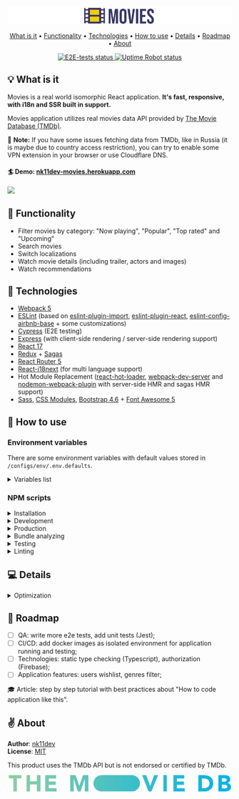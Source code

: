 <img src="src/assets/img/readme-images/banner.png">

<p align="center">
  <a href="#-what-is-it">What is it</a> •
  <a href="#-functionality">Functionality</a> •
  <a href="#-technologies">Technologies</a> •
  <a href="#-how-to-use">How to use</a> •
  <a href="#-details">Details</a> •
  <a href="#-roadmap">Roadmap</a> •
  <a href="#-about">About</a>
</p>

<p align="center">
  <a href="https://github.com/nk11dev/movies/actions?query=workflow%3Ae2e-tests">
    <img alt="E2E-tests status" src="https://github.com/nk11dev/movies/workflows/e2e-tests/badge.svg">
  </a>
  <a href="https://stats.uptimerobot.com/qLDMxHOKQy">
    <img alt="Uptime Robot status" src="https://img.shields.io/uptimerobot/status/m787399188-cfa78f70cbf831fbe3e2876d?label=website">
</a>
</p>

## 💡 What is it
Movies is a real world isomorphic React application. **It's fast, responsive, with i18n and SSR built in support.**

Movies application utilizes real movies data API provided by [The Movie Database (TMDb)](https://www.themoviedb.org/). 

📄 **Note:** If you have some issues fetching data from TMDb, like in Russia (it is maybe due to country access restriction), you can try to enable some VPN extension in your browser or use Cloudflare DNS.

#### 🏄 Demo: [nk11dev-movies.herokuapp.com](https://nk11dev-movies.herokuapp.com/)

<img src="src/assets/img/readme-images/demo.gif">

## 🎥 Functionality
- Filter movies by category: "Now playing", "Popular", "Top rated" and "Upcoming"
- Search movies
- Switch localizations
- Watch movie details (including trailer, actors and images)
- Watch recommendations

## 🚀 Technologies
- [Webpack 5](https://webpack.js.org/blog/2020-10-10-webpack-5-release/)
- [ESLint](https://eslint.org/) (based on [eslint-plugin-import](https://www.npmjs.com/package/eslint-plugin-import), [eslint-plugin-react](https://www.npmjs.com/package/eslint-plugin-react), [eslint-config-airbnb-base](https://www.npmjs.com/package/eslint-config-airbnb-base) + some customizations)
- [Cypress](https://www.cypress.io/) (E2E testing)
- [Express](https://www.npmjs.com/package/express) (with client-side rendering / server-side rendering support)
- [React 17](https://ru.reactjs.org/)
- [Redux](https://redux.js.org/) + [Sagas](https://redux-saga.js.org/)
- [React Router 5](https://reactrouter.com/)
- [React-i18next](https://react.i18next.com/) (for multi language support)
- Hot Module Replacement  ([react-hot-loader](https://www.npmjs.com/package/react-hot-loader), [webpack-dev-server](https://www.npmjs.com/package/webpack-dev-server) and [nodemon-webpack-plugin](https://www.npmjs.com/package/nodemon-webpack-plugin) with server-side HMR and sagas HMR support)
- [Sass](https://www.npmjs.com/package/sass), [CSS Modules](https://github.com/css-modules/css-modules), [Bootstrap 4.6](https://getbootstrap.com/docs/4.6/getting-started/introduction/) + [Font Awesome 5](https://fontawesome.com/)

## 📖 How to use

### Environment variables

There are some environment variables with default values stored in `/configs/env/.env.defaults`.

<details> 
  <summary>Variables list</summary>
<br />

**Required** (they haven't default values)

For fetching movies data you should register account at [TMDb](https://www.themoviedb.org/signup) and use your own [API Read Access Token](https://developers.themoviedb.org/3/getting-started/authentication#bearer-token) or [API key](https://developers.themoviedb.org/3/getting-started/authentication#api-key).

| Variable         | Description                                                      
| ---------------- |------------------ |
| `TMDB_API_ACCESS_TOKEN` | *TMDb API Read Access Token* value (authentication by Bearer Token in `Authorization` header). Also, for this type of authentication you should set env variable `TMDB_API_V4_AUTHENTICATION=1` (default value) |

or

| Variable         | Description                                                      
| ---------------- |------------------ |
| `TMDB_API_KEY` | *TMDb API key* value (authentication by `api_key` query string parameter). Also, for this type of authentication you should set env variable `TMDB_API_V4_AUTHENTICATION=0` |

Steps for getting TMDb API to work in app:
1) Create `.env` file at the root folder (example of `.env` file you could find in `/configs/env/.env.defaults`).
2) Put in env variables with values depends on authentication method that you choose.

For example, your `.env` file should look like so (if you want to authenticate by *TMDb API Read Access Token*):
```
TMDB_API_ACCESS_TOKEN=put_your_api_access_token_here
TMDB_API_V4_AUTHENTICATION=1
```
or so (if you want to authenticate by *TMDb API key*):
```
TMDB_API_KEY=put_your_api_key_here
TMDB_API_V4_AUTHENTICATION=0
```

**Not required** (they have default values)

| Variable         | Default value      | Description                                                      
| ---------------- | ------------------ |------------------ |
| `TMDB_API_V4_AUTHENTICATION` | `1` | Flag for using [TMDb API v4 authentication method](https://developers.themoviedb.org/4/getting-started/authorization). Available values: `0` or `1`. Set it to `0` and add `TMDB_API_KEY` env variable if you want to use [TMDb API key](https://developers.themoviedb.org/3/getting-started/authentication#api-key) authentication instead of [TMDb API Read Access Token](https://developers.themoviedb.org/3/getting-started/authentication#bearer-token).|
| `TMDB_API_HOST` | `https://api.tmdb.org/3` | TMDb API host address. |
| `TMDB_API_REGION` | `US` | TMDb API region parameter will act as a filter to search for and display matching release date information. This parameter is expected to be an [ISO-3166-1](https://en.wikipedia.org/wiki/ISO_3166-1_alpha-2) code.|
| `PORT_CLIENT` | `8080` | Port used by `webpack-dev-server` for client-side development mode. |
| `PORT_SERVER` | `8081` | Port used by `express` for server-side development or production modes. |
| `PORT_ANALYZER` | `8888` | Port used by `webpack-bundle-analyzer` to visualize size of webpack output files. |
| `RENDERING` | `client` | Application rendering type. Available values: `client` or `server`. |
| `DEBUG_MODE` | `1` | Debug mode. Available values: `0` or `1`. Enables Express logs with `morgan` logger and Redux logs with `redux-logger`. |
</details>

### NPM scripts

<details> 
  <summary>Installation</summary>

<br />

**Command**: `npm install`

Install dependencies via npm.

> **Note**: if you want to fetch data from TMDb API, you should set up required [environment variables](#environment-variables).

---

</details>

<details> 
  <summary>Development</summary>

<br />

**Command**: `npm run dev:client` or shorthand `npm run dev`

Run client-side React app by `webpack-dev-server` with HMR *(by default available at [localhost:8080](http://localhost:8080))*. 
> **Note**: If your changes affects only client-side, running this script will be enough for you.

<br />

**Command**: `npm run dev:server`

Run server-side Express app by `nodemon-webpack-plugin` to host `/dist/client/` folder *(by default available at [localhost:8081](http://localhost:8081))*. 
> **Note**: This script useful if you want to change server-side behavior or work with client-side as Express-hosted app.

---

</details>

<details> 
  <summary>Production</summary>

<br />

**Command**: `npm run build`

Build client and server for production.

<br />

**Command**: `npm start`

Run bundled Express server for hosting `/dist/client/` folder.

---

</details>

<details> 
  <summary>Bundle analyzing</summary>

<br />

**Command**: `npm run analyze:client`

Run Webpack Bundle Analyzer: HTTP server to show client-side bundle report with visualized size of webpack output files.

<br />

**Command**: `npm run analyze:server`

Run Webpack Bundle Analyzer: HTTP server to show server-side bundle report with visualized size of webpack output files.

</details>

<details> 
  <summary>Testing</summary>

<br />

**Command**: `npm run cypress`

Open Cypress test runner.

<br />

**Command**: `npm run cypress:run`

Run Cypress tests to completion.

<br />

**Command**: `npm test`

Start `webpack-dev-server`, wait for a url to respond, then run Cypress tests. When the test process exits, shut down `webpack-dev-server`.

---

</details>

<details> 
  <summary>Linting</summary>

<br />

**Command**: `npm run lint`

Run ESLint with `./**` search pattern.

<br />

**Command**: `npm run lint:fix`

Run ESLint with `--fix` flag.

</details>

## 💻 Details

<details> 
<summary> Optimization </summary>

##### Current score:
> **Note**: Tested with disabled cache and extensions in Chrome Browser (Chrome -> Dev Tools -> "Lighthowse" tab).

<img src="src/assets/img/readme-images/lighthouse-score.png">

Desktop version scores ~96/100 ponts.<br />
Mobile version scores ~82/100 ponts.

But there is a some planned improvements.
And that's without even mentioning the possible PWA techniques!

##### Express
  - [x] HTTP headers with Cache-Control

##### Bundle
  - [x] Minification
  - [x] Gzipping
  - [ ] Tree-shaking
  - [ ] Code-splitting

##### Fonts
  - [x] Stored locally
  - [x] In modern format
  - [x] Preloaded
  - [x] With "font-display:swap"

##### Images
  - [x] Lazy loading
</details> 

## 🐾 Roadmap
- [ ] QA: write more e2e tests, add unit tests (Jest);
- [ ] CI/CD: add docker images as isolated environment for application running and testing;
- [ ] Technologies: static type checking (Typescript), authorization (Firebase);
- [ ] Application features: users wishlist, genres filter;

🎓 Article: step by step tutorial with best practices about "How to code application like this".

## ✌️ About
**Author**: [nk11dev](https://github.com/nk11dev)<br />
**License**: [MIT](/LICENSE)

This product uses the TMDb API but is not endorsed or certified by TMDb.

[<img src="src/assets/img/tmdb-logos/tmdb_logo_wide.svg">](https://www.themoviedb.org/)
